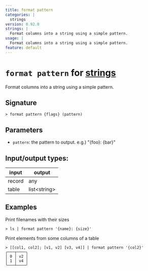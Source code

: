 ```yaml
---
title: format pattern
categories: |
  strings
version: 0.92.0
strings: |
  Format columns into a string using a simple pattern.
usage: |
  Format columns into a string using a simple pattern.
feature: default
---
```

<!-- This file is automatically generated. Please edit the command in https://github.com/nushell/nushell instead. -->

# `format pattern` for [strings](/commands/categories/strings.md)

<div class='command-title'>Format columns into a string using a simple pattern.</div>

## Signature

```> format pattern {flags} (pattern)```

## Parameters

 -  `pattern`: the pattern to output. e.g.) "{foo}: {bar}"


## Input/output types:

| input  | output       |
| ------ | ------------ |
| record | any          |
| table  | list\<string\> |
## Examples

Print filenames with their sizes
```nu
> ls | format pattern '{name}: {size}'

```

Print elements from some columns of a table
```nu
> [[col1, col2]; [v1, v2] [v3, v4]] | format pattern '{col2}'
╭───┬────╮
│ 0 │ v2 │
│ 1 │ v4 │
╰───┴────╯

```
